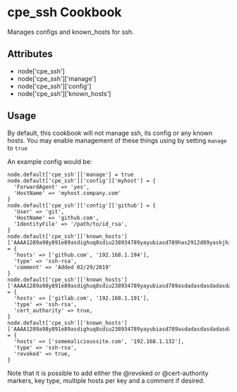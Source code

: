 cpe_ssh Cookbook
========================
Manages configs and known_hosts for ssh.


Attributes
----------
* node['cpe_ssh']
* node['cpe_ssh']['manage']
* node['cpe_ssh']['config']
* node['cpe_ssh']['known_hosts']


Usage
-----
By default, this cookbook will not manage ssh, its config or any known hosts. You may enable management of these things using by setting `manage` to `true`


An example config would be:

    node.default['cpe_ssh']['manage'] = true
    node.default['cpe_ssh']['config']['myhost'] = {
      'ForwardAgent' => 'yes',
      'HostName' => 'myhost.company.com'
    }
    node.default['cpe_ssh']['config']['github'] = {
      'User' => 'git',
      'HostName' => 'github.com',
      'IdentityFile' => '/path/to/id_rsa',
    }
    node.default['cpe_ssh']['known_hosts']['AAAA1289a98y891e89asdighuq8sdiu238934789yayubiasd789has2912d89yaskjhias=='] = {
      'hosts' => ['github.com', '192.168.1.194'],
      'type' => 'ssh-rsa',
      'comment' => 'Added 02/29/2019'
    }
    node.default['cpe_ssh']['known_hosts']['AAAA1289a98y891e89asdighuq8sdiu238934789yayubiasd789asdadasdasdadasdasddas=='] = {
      'hosts' => ['gitlab.com', '192.168.1.191'],
      'type' => 'ssh-rsa',
      'cert_authority' => true,
    }
    node.default['cpe_ssh']['known_hosts']['AAAA1289a98y891e89asdighuq8sdiu238934789yayubiasd789asdadasdasdadasdasddas=='] = {
      'hosts' => ['somemalicioussite.com', '192.168.1.132'],
      'type' => 'ssh-rsa',
      'revoked' => true,
    }

Note that it is possible to add either the @revoked or @cert-authority markers, key type, multiple hosts per key and a comment if desired.
